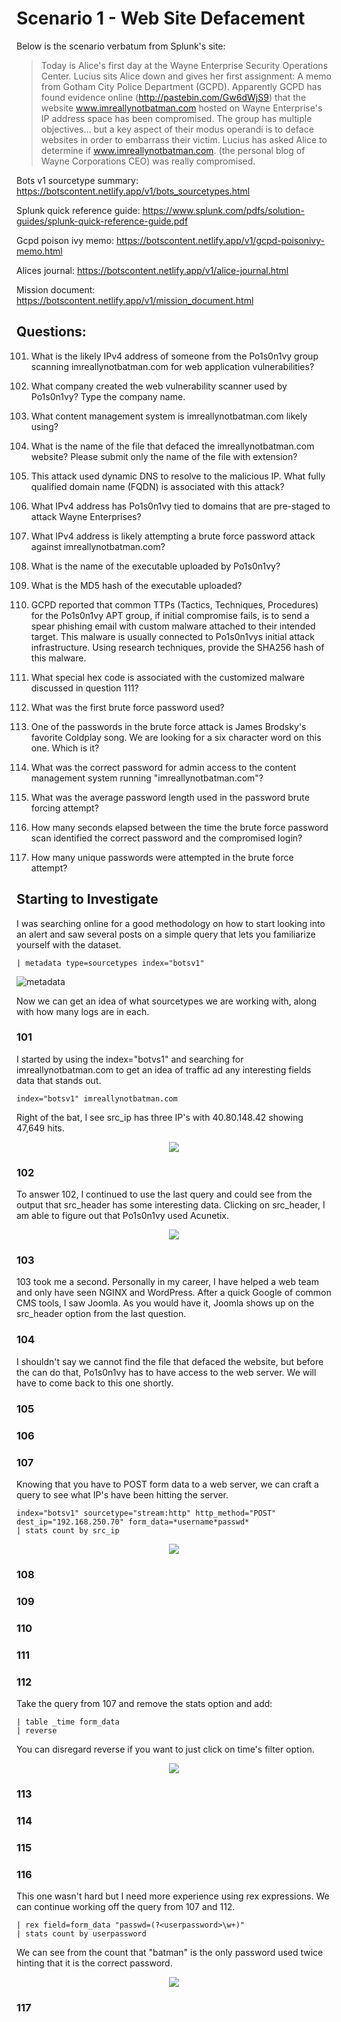 # Scenario 1 - Web Site Defacement

Below is the scenario verbatum from Splunk's site:

> Today is Alice's first day at the Wayne Enterprise Security Operations Center. Lucius sits Alice down and gives her first assignment: A memo from Gotham City Police Department (GCPD). Apparently GCPD has found evidence online (http://pastebin.com/Gw6dWjS9) that the website www.imreallynotbatman.com hosted on Wayne Enterprise's IP address space has been compromised. The group has multiple objectives... but a key aspect of their modus operandi is to deface websites in order to embarrass their victim. Lucius has asked Alice to determine if www.imreallynotbatman.com. (the personal blog of Wayne Corporations CEO) was really compromised.

Bots v1 sourcetype summary: https://botscontent.netlify.app/v1/bots_sourcetypes.html

Splunk quick reference guide: https://www.splunk.com/pdfs/solution-guides/splunk-quick-reference-guide.pdf

Gcpd poison ivy memo: https://botscontent.netlify.app/v1/gcpd-poisonivy-memo.html

Alices journal: https://botscontent.netlify.app/v1/alice-journal.html

Mission document: https://botscontent.netlify.app/v1/mission_document.html



## Questions:
101. What is the likely IPv4 address of someone from the Po1s0n1vy group scanning imreallynotbatman.com for web application vulnerabilities?

102. What company created the web vulnerability scanner used by Po1s0n1vy? Type the company name.

103. What content management system is imreallynotbatman.com likely using?

104. What is the name of the file that defaced the imreallynotbatman.com website? Please submit only the name of the file with extension?

105. This attack used dynamic DNS to resolve to the malicious IP. What fully qualified domain name (FQDN) is associated with this attack?

106. What IPv4 address has Po1s0n1vy tied to domains that are pre-staged to attack Wayne Enterprises?

108. What IPv4 address is likely attempting a brute force password attack against imreallynotbatman.com?

109. What is the name of the executable uploaded by Po1s0n1vy?

110. What is the MD5 hash of the executable uploaded?

111. GCPD reported that common TTPs (Tactics, Techniques, Procedures) for the Po1s0n1vy APT group, if initial compromise fails, is to send a spear phishing email with custom malware attached to their intended target. This malware is usually connected to Po1s0n1vys initial attack infrastructure. Using research techniques, provide the SHA256 hash of this malware.

112. What special hex code is associated with the customized malware discussed in question 111?

114. What was the first brute force password used?

115. One of the passwords in the brute force attack is James Brodsky's favorite Coldplay song. We are looking for a six character word on this one. Which is it?

116. What was the correct password for admin access to the content management system running "imreallynotbatman.com"?

117. What was the average password length used in the password brute forcing attempt?

118. How many seconds elapsed between the time the brute force password scan identified the correct password and the compromised login?

119. How many unique passwords were attempted in the brute force attempt?



## Starting to Investigate

I was searching online for a good methodology on how to start looking into an alert and saw several posts on a simple query that lets you familiarize yourself with the dataset.
```
| metadata type=sourcetypes index="botsv1" 
```
![metadata](/Scenarios/Screenshots/metadata.png)

Now we can get an idea of what sourcetypes we are working with, along with how many logs are in each.



### 101
I started by using the index="botvs1" and searching for imreallynotbatman.com to get an idea of traffic ad any interesting fields data that stands out. 
```
index="botsv1" imreallynotbatman.com
```
Right of the bat, I see src_ip has three IP's with 40.80.148.42 showing 47,649 hits.
<p align="center">
    <img src="/Scenarios/Screenshots/s1_src_ip.png">
</p>



### 102
To answer 102, I continued to use the last query and could see from the output that src_header has some interesting data. Clicking on src_header, I am able to figure out that Po1s0n1vy used Acunetix.
<p align="center">
    <img src="/Scenarios/Screenshots/s1_acunetix.png">
</p>



### 103
103 took me a second. Personally in my career, I have helped a web team and only have seen NGINX and WordPress. After a quick Google of common CMS tools, I saw Joomla. As you would have it, Joomla shows up on the src_header option from the last question. 



### 104
I shouldn't say we cannot find the file that defaced the website, but before the can do that, Po1s0n1vy has to have access to the web server. We will have to come back to this one shortly.



### 105



### 106



### 107
Knowing that you have to POST form data to a web server, we can craft a query to see what IP's have been hitting the server.
```
index="botsv1" sourcetype="stream:http" http_method="POST" dest_ip="192.168.250.70" form_data=*username*passwd*
| stats count by src_ip
```
<p align="center">
    <img src="/Scenarios/Screenshots/s1_bruteforce_ip.png">
</p>



### 108



### 109



### 110



### 111



### 112
Take the query from 107 and remove the stats option and add:
```
| table _time form_data
| reverse
```
You can disregard reverse if you want to just click on time's filter option.
<p align="center">
    <img src="/Scenarios/Screenshots/s1_firstpw.png">
</p>



### 113



### 114



### 115



### 116
This one wasn't hard but I need more experience using rex expressions. We can continue working off the query from 107 and 112.
```
| rex field=form_data "passwd=(?<userpassword>\w+)"
| stats count by userpassword
```
We can see from the count that "batman" is the only password used twice hinting that it is the correct password.
<p align="center">
    <img src="/Scenarios/Screenshots/s1_correctpw.png">
</p>



### 117